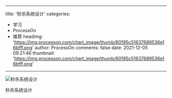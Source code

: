 
---
title: '秒杀系统设计'
categories: 
 - 学习
 - ProcessOn
 - 推荐
headimg: 'https://img.processon.com/chart_image/thumb/60195c51637689536e16bfff.png'
author: ProcessOn
comments: false
date: 2021-12-05 09:21:46
thumbnail: 'https://img.processon.com/chart_image/thumb/60195c51637689536e16bfff.png'
---

<div>   
<img class="thumb" alt="秒杀系统设计" src="https://img.processon.com/chart_image/thumb/60195c51637689536e16bfff.png" referrerpolicy="no-referrer">
<p>秒杀系统设计</p>  
</div>
            